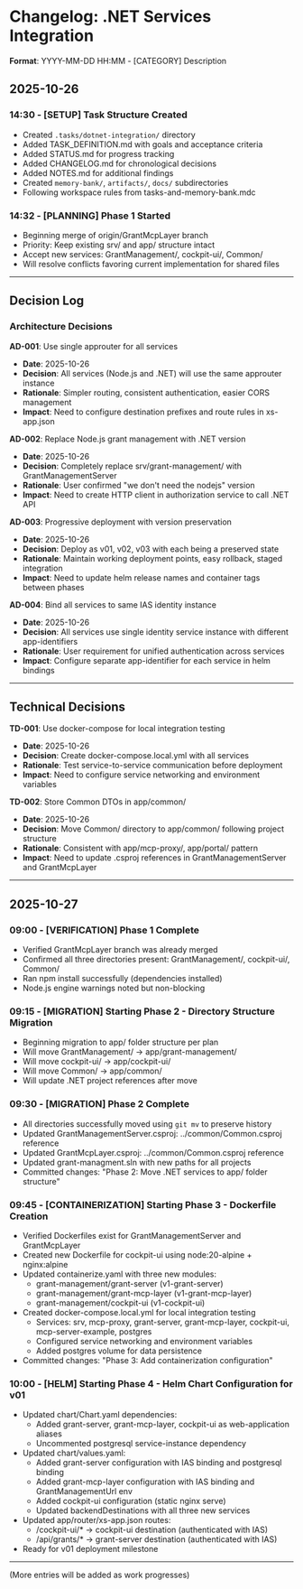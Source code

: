 # Changelog: .NET Services Integration

**Format**: YYYY-MM-DD HH:MM - [CATEGORY] Description

## 2025-10-26

### 14:30 - [SETUP] Task Structure Created
- Created `.tasks/dotnet-integration/` directory
- Added TASK_DEFINITION.md with goals and acceptance criteria
- Added STATUS.md for progress tracking
- Added CHANGELOG.md for chronological decisions
- Added NOTES.md for additional findings
- Created `memory-bank/`, `artifacts/`, `docs/` subdirectories
- Following workspace rules from tasks-and-memory-bank.mdc

### 14:32 - [PLANNING] Phase 1 Started
- Beginning merge of origin/GrantMcpLayer branch
- Priority: Keep existing srv/ and app/ structure intact
- Accept new services: GrantManagement/, cockpit-ui/, Common/
- Will resolve conflicts favoring current implementation for shared files

---

## Decision Log

### Architecture Decisions

**AD-001**: Use single approuter for all services
- **Date**: 2025-10-26
- **Decision**: All services (Node.js and .NET) will use the same approuter instance
- **Rationale**: Simpler routing, consistent authentication, easier CORS management
- **Impact**: Need to configure destination prefixes and route rules in xs-app.json

**AD-002**: Replace Node.js grant management with .NET version
- **Date**: 2025-10-26
- **Decision**: Completely replace srv/grant-management/ with GrantManagementServer
- **Rationale**: User confirmed "we don't need the nodejs" version
- **Impact**: Need to create HTTP client in authorization service to call .NET API

**AD-003**: Progressive deployment with version preservation
- **Date**: 2025-10-26
- **Decision**: Deploy as v01, v02, v03 with each being a preserved state
- **Rationale**: Maintain working deployment points, easy rollback, staged integration
- **Impact**: Need to update helm release names and container tags between phases

**AD-004**: Bind all services to same IAS identity instance
- **Date**: 2025-10-26
- **Decision**: All services use single identity service instance with different app-identifiers
- **Rationale**: User requirement for unified authentication across services
- **Impact**: Configure separate app-identifier for each service in helm bindings

---

## Technical Decisions

**TD-001**: Use docker-compose for local integration testing
- **Date**: 2025-10-26
- **Decision**: Create docker-compose.local.yml with all services
- **Rationale**: Test service-to-service communication before deployment
- **Impact**: Need to configure service networking and environment variables

**TD-002**: Store Common DTOs in app/common/
- **Date**: 2025-10-26
- **Decision**: Move Common/ directory to app/common/ following project structure
- **Rationale**: Consistent with app/mcp-proxy/, app/portal/ pattern
- **Impact**: Need to update .csproj references in GrantManagementServer and GrantMcpLayer

---

## 2025-10-27

### 09:00 - [VERIFICATION] Phase 1 Complete
- Verified GrantMcpLayer branch was already merged
- Confirmed all three directories present: GrantManagement/, cockpit-ui/, Common/
- Ran npm install successfully (dependencies installed)
- Node.js engine warnings noted but non-blocking

### 09:15 - [MIGRATION] Starting Phase 2 - Directory Structure Migration
- Beginning migration to app/ folder structure per plan
- Will move GrantManagement/ → app/grant-management/
- Will move cockpit-ui/ → app/cockpit-ui/  
- Will move Common/ → app/common/
- Will update .NET project references after move

### 09:30 - [MIGRATION] Phase 2 Complete
- All directories successfully moved using `git mv` to preserve history
- Updated GrantManagementServer.csproj: ../common/Common.csproj reference
- Updated GrantMcpLayer.csproj: ../common/Common.csproj reference
- Updated grant-managment.sln with new paths for all projects
- Committed changes: "Phase 2: Move .NET services to app/ folder structure"

### 09:45 - [CONTAINERIZATION] Starting Phase 3 - Dockerfile Creation
- Verified Dockerfiles exist for GrantManagementServer and GrantMcpLayer
- Created new Dockerfile for cockpit-ui using node:20-alpine + nginx:alpine
- Updated containerize.yaml with three new modules:
  - grant-management/grant-server (v1-grant-server)
  - grant-management/grant-mcp-layer (v1-grant-mcp-layer)
  - grant-management/cockpit-ui (v1-cockpit-ui)
- Created docker-compose.local.yml for local integration testing
  - Services: srv, mcp-proxy, grant-server, grant-mcp-layer, cockpit-ui, mcp-server-example, postgres
  - Configured service networking and environment variables
  - Added postgres volume for data persistence
- Committed changes: "Phase 3: Add containerization configuration"

### 10:00 - [HELM] Starting Phase 4 - Helm Chart Configuration for v01
- Updated chart/Chart.yaml dependencies:
  - Added grant-server, grant-mcp-layer, cockpit-ui as web-application aliases
  - Uncommented postgresql service-instance dependency
- Updated chart/values.yaml:
  - Added grant-server configuration with IAS binding and postgresql binding
  - Added grant-mcp-layer configuration with IAS binding and GrantManagementUrl env
  - Added cockpit-ui configuration (static nginx serve)
  - Updated backendDestinations with all three new services
- Updated app/router/xs-app.json routes:
  - /cockpit-ui/* → cockpit-ui destination (authenticated with IAS)
  - /api/grants/* → grant-server destination (authenticated with IAS)
- Ready for v01 deployment milestone

---

(More entries will be added as work progresses)

